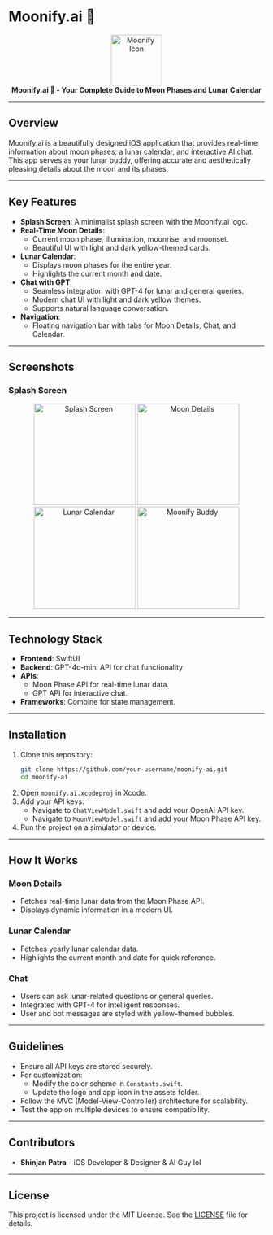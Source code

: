 # **Moonify.ai 🌙**
<p align="center">
  <img src="https://github.com/user-attachments/assets/6cacb68e-cfca-4b49-94fe-fc74878b6912" alt="Moonify Icon" width="100">
  <br>
  <strong>Moonify.ai 🌙 - Your Complete Guide to Moon Phases and Lunar Calendar</strong>
</p>

---

## **Overview**
Moonify.ai is a beautifully designed iOS application that provides real-time information about moon phases, a lunar calendar, and interactive AI chat. This app serves as your lunar buddy, offering accurate and aesthetically pleasing details about the moon and its phases.

---

## **Key Features**
- **Splash Screen**: A minimalist splash screen with the Moonify.ai logo.
- **Real-Time Moon Details**:
  - Current moon phase, illumination, moonrise, and moonset.
  - Beautiful UI with light and dark yellow-themed cards.
- **Lunar Calendar**:
  - Displays moon phases for the entire year.
  - Highlights the current month and date.
- **Chat with GPT**:
  - Seamless integration with GPT-4 for lunar and general queries.
  - Modern chat UI with light and dark yellow themes.
  - Supports natural language conversation.
- **Navigation**:
  - Floating navigation bar with tabs for Moon Details, Chat, and Calendar.

---

## **Screenshots**
### Splash Screen
<p align="center">
  <img src="https://github.com/user-attachments/assets/8c5e7544-422b-40fb-96a9-1e3c3f3718f0" alt="Splash Screen" width="200">
  <img src="https://github.com/user-attachments/assets/4d44895b-9641-4d9d-8bff-2e1fa6bbb566" alt="Moon Details" width="200">
  <img src="https://github.com/user-attachments/assets/b1890fa2-eb27-4d4f-94d7-a51145bcfadc" alt="Lunar Calendar" width="200">
  <img src="https://github.com/user-attachments/assets/cc0383c7-0341-45e1-b490-2dca742a7ed2" alt="Moonify Buddy" width="200">
</p>

---

## **Technology Stack**
- **Frontend**: SwiftUI
- **Backend**: GPT-4o-mini API for chat functionality
- **APIs**:
  - Moon Phase API for real-time lunar data.
  - GPT API for interactive chat.
- **Frameworks**: Combine for state management.

---

## **Installation**
1. Clone this repository:
   ```bash
   git clone https://github.com/your-username/moonify-ai.git
   cd moonify-ai
2. Open `moonify.ai.xcodeproj` in Xcode.
3. Add your API keys:
   - Navigate to `ChatViewModel.swift` and add your OpenAI API key.
   - Navigate to `MoonViewModel.swift` and add your Moon Phase API key.
4. Run the project on a simulator or device.

---

## **How It Works**
### Moon Details
- Fetches real-time lunar data from the Moon Phase API.
- Displays dynamic information in a modern UI.

### Lunar Calendar
- Fetches yearly lunar calendar data.
- Highlights the current month and date for quick reference.

### Chat
- Users can ask lunar-related questions or general queries.
- Integrated with GPT-4 for intelligent responses.
- User and bot messages are styled with yellow-themed bubbles.

---

## **Guidelines**
- Ensure all API keys are stored securely.
- For customization:
  - Modify the color scheme in `Constants.swift`.
  - Update the logo and app icon in the assets folder.
- Follow the MVC (Model-View-Controller) architecture for scalability.
- Test the app on multiple devices to ensure compatibility.

---

## **Contributors**
- **Shinjan Patra** - iOS Developer & Designer & AI Guy lol

---

## **License**
This project is licensed under the MIT License. See the [LICENSE](LICENSE.md) file for details.
